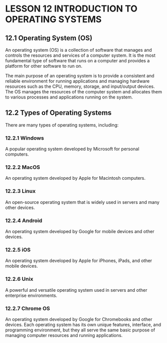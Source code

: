 # LESSON 12 INTRODUCTION TO OPERATING SYSTEMS

## 12.1 Operating System (OS)

An operating system (OS) is a collection of software that manages and controls the resources and services of a computer system. It is the most fundamental type of software that runs on a computer and provides a platform for other software to run on.

The main purpose of an operating system is to provide a consistent and reliable environment for running applications and managing hardware resources such as the CPU, memory, storage, and input/output devices. The OS manages the resources of the computer system and allocates them to various processes and applications running on the system.

## 12.2 Types of Operating Systems

There are many types of operating systems, including:

### 12.2.1 Windows

A popular operating system developed by Microsoft for personal computers.

### 12.2.2 MacOS

An operating system developed by Apple for Macintosh computers.

### 12.2.3 Linux

An open-source operating system that is widely used in servers and many other devices.

### 12.2.4 Android

An operating system developed by Google for mobile devices and other devices.

### 12.2.5 iOS

An operating system developed by Apple for iPhones, iPads, and other mobile devices.

### 12.2.6 Unix

A powerful and versatile operating system used in servers and other enterprise environments.

### 12.2.7 Chrome OS

An operating system developed by Google for Chromebooks and other devices. Each operating system has its own unique features, interface, and programming environment, but they all serve the same basic purpose of managing computer resources and running applications.
